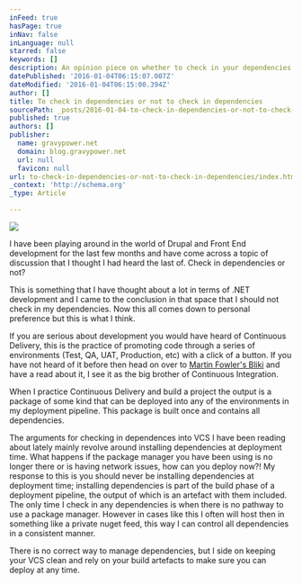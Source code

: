```yaml
---
inFeed: true
hasPage: true
inNav: false
inLanguage: null
starred: false
keywords: []
description: An opinion piece on whether to check in your dependencies into source control.
datePublished: '2016-01-04T06:15:07.007Z'
dateModified: '2016-01-04T06:15:00.394Z'
author: []
title: To check in dependencies or not to check in dependencies
sourcePath: _posts/2016-01-04-to-check-in-dependencies-or-not-to-check-in-dependencies.md
published: true
authors: []
publisher:
  name: gravypower.net
  domain: blog.gravypower.net
  url: null
  favicon: null
url: to-check-in-dependencies-or-not-to-check-in-dependencies/index.html
_context: 'http://schema.org'
_type: Article

---
```

![](http://blog.gravypower.net/content/images/2015/Oct/tennant_hamlet_bower.jpg)

I have been playing around in the world of Drupal and Front End development for the last few months and have come across a topic of discussion that I thought I had heard the last of. Check in dependencies or not?

This is something that I have thought about a lot in terms of .NET development and I came to the conclusion in that space that I should not check in my dependencies. Now this all comes down to personal preference but this is what I think.

If you are serious about development you would have heard of Continuous Delivery, this is the practice of promoting code through a series of environments (Test, QA, UAT, Production, etc) with a click of a button. If you have not heard of it before then head on over to [Martin Fowler's Bliki][0] and have a read about it, I see it as the big brother of Continuous Integration.

When I practice Continuous Delivery and build a project the output is a package of some kind that can be deployed into any of the environments in my deployment pipeline. This package is built once and contains all dependencies.

The arguments for checking in dependences into VCS I have been reading about lately mainly revolve around installing dependencies at deployment time. What happens if the package manager you have been using is no longer there or is having network issues, how can you deploy now?! My response to this is you should never be installing dependencies at deployment time; installing dependencies is part of the build phase of a deployment pipeline, the output of which is an artefact with them included. The only time I check in any dependencies is when there is no pathway to use a package manager. However in cases like this I often will host then in something like a private nuget feed, this way I can control all dependencies in a consistent manner.

There is no correct way to manage dependencies, but I side on keeping your VCS clean and rely on your build artefacts to make sure you can deploy at any time.

[0]: http://martinfowler.com/bliki/ContinuousDelivery.html